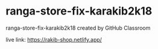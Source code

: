 # ranga-store-fix-karakib2k18
ranga-store-fix-karakib2k18 created by GitHub Classroom

live link: https://rakib-shop.netlify.app/
